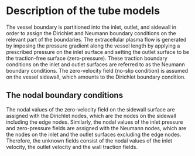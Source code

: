 # Description of the tube models

The vessel boundary is partitioned into the inlet, outlet, and sidewall in order to assign the Dirichlet and Neumann boundary conditions on the relevant part of the boundaries. The extracellular plasma flow is generated by imposing the pressure gradient along the vessel length by applying a prescribed pressure on the inlet surface and setting the outlet surface to be the traction-free surface (zero-pressure). These traction boundary conditions on the inlet and outlet surfaces are referred to as the Neumann boundary conditions. The zero-velocity field (no-slip condition) is assumed on the vessel sidewall, which amounts to the Dirichlet boundary condition.

## The nodal boundary conditions

The nodal values of the zero-velocity field on the sidewall surface are assigned with the Dirichlet nodes, which are the nodes on the sidewall including the edge nodes. Similarly, the nodal values of the inlet pressure and zero-pressure fields are assigned with the Neumann nodes, which are the nodes on the inlet and the outlet surfaces excluding the edge nodes. Therefore, the unknown fields consist of the nodal values of the inlet velocity, the outlet velocity and the wall traction fields.
